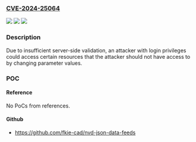 ### [CVE-2024-25064](https://cve.mitre.org/cgi-bin/cvename.cgi?name=CVE-2024-25064)
![](https://img.shields.io/static/v1?label=Product&message=HikCentral%20Professional&color=blue)
![](https://img.shields.io/static/v1?label=Version&message=%3D%20Versions%20after%20V2.0.0%20and%20before%20V2.5.1%20&color=brighgreen)
![](https://img.shields.io/static/v1?label=Vulnerability&message=n%2Fa&color=brighgreen)

### Description

Due to insufficient server-side validation, an attacker with login privileges could access certain resources that the attacker should not have access to by changing parameter values.

### POC

#### Reference
No PoCs from references.

#### Github
- https://github.com/fkie-cad/nvd-json-data-feeds

